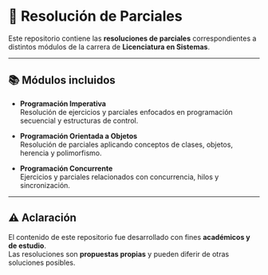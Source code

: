 # 📝 Resolución de Parciales

Este repositorio contiene las **resoluciones de parciales** correspondientes a distintos módulos de la carrera de **Licenciatura en Sistemas**.

---

## 📚 Módulos incluidos

- **Programación Imperativa**  
  Resolución de ejercicios y parciales enfocados en programación secuencial y estructuras de control.

- **Programación Orientada a Objetos**  
  Resolución de parciales aplicando conceptos de clases, objetos, herencia y polimorfismo.

- **Programación Concurrente**  
  Ejercicios y parciales relacionados con concurrencia, hilos y sincronización.

---

## ⚠️ Aclaración

El contenido de este repositorio fue desarrollado con fines **académicos y de estudio**.  
Las resoluciones son **propuestas propias** y pueden diferir de otras soluciones posibles.

